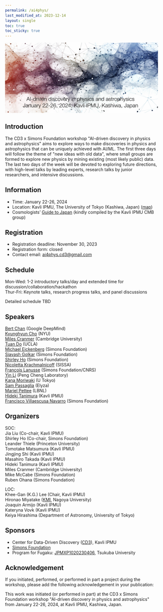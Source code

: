 ```yaml
---
permalink: /ai4phys/
last_modified_at: 2023-12-14
layout: single
toc: true
toc_sticky: true
---
```


![banner](/_images/ai4phys_banner.png)
## Introduction

The CD3 x Simons Foundation workshop "AI-driven discovery in physics and astrophysics" aims to explore ways to make discoveries in physics and astrophysics that can be uniquely achieved with AI/ML. The first three days will follow the theme of "new ideas with old data", where small groups are formed to explore new physics by mining existing (most likely public) data. The last two days of the week will be devoted to exploring future directions, with high-level talks by leading experts, research talks by junior researchers, and intensive discussions. 

## Information

* Time: January 22-26, 2024
* Location: Kavli IPMU, The University of Tokyo (Kashiwa, Japan) ([map](https://maps.app.goo.gl/YzgzK9UrQ55sL89x8)) 
* Cosmologists’ [Guide to Japan](https://sites.google.com/view/ipmucmb/discover-japan) (kindly compiled by the Kavli IPMU CMB group)
<!---* Travel Information: [visa, access, hotel](https://www.ipmu.jp/en/visitors)--->

## Registration 

* Registration deadline: November 30, 2023
* Registration form: closed
* Contact email: ai4phys.cd3@gmail.com

## Schedule

Mon-Wed: 1-2 introductory talks/day and extended time for discussion/collaboration/hackathon\
Thur-Fri: Keynote talks, research progress talks, and panel discussions

Detailed schedule TBD

## Speakers
[Bert Chan](https://chakazul.github.io/) (Google DeepMind)\
[Kyunghyun Cho](https://kyunghyuncho.me/) (NYU)\
[Miles Cranmer](https://astroautomata.com/) (Cambridge University)\
[Tuan Do](https://astro.ucla.edu/~tdo/) (UCLA)\
[Michael Eickenberg](https://www.simonsfoundation.org/people/michael-eickenberg/) (Simons Foundation)\
[Siavash Golkar](https://www.simonsfoundation.org/people/siavash-golkar/) (Simons Foundation)\
[Shirley Ho](https://www.shirleyho.me/) (Simons Foundation)\
[Nicoletta Krachmalnicoff](https://www.sissa.it/ap/members.php?ID=174) (SISSA)\
[François Lanusse](https://flanusse.net/) (Simons Foundation/CNRS)\
[Yin Li](https://scholar.google.com/citations?user=EAUmw6UAAAAJ) (Peng Cheng Laboratory)\
[Kana Moriwaki](http://www-utap.phys.s.u-tokyo.ac.jp/~moriwaki/) (U Tokyo)\
[Sam Passaglia](https://www.passaglia.jp/) (Elyza)\
[Mariel Pettee](https://marielpettee.com/) (LBNL)\
[Hideki Tanimura](https://member.ipmu.jp/hideki.tanimura/index.htm) (Kavli IPMU)\
[Francisco Villaescusa Navarro](https://franciscovillaescusa.github.io/) (Simons Foundation)

## Organizers

SOC:\
Jia Liu (Co-chair, Kavli IPMU)\
Shirley Ho (Co-chair, Simons Foundation)\
Leander Thiele (Princeton University)\
Tomotake Matsumura (Kavli IPMU)\
Jingjing Shi (Kavli IPMU)\
Masahiro Takada (Kavli IPMU)\
Hideki Tanimura (Kavli IPMU)\
Miles Cranmer (Cambridge University)\
Mike McCabe (Simons Foundation)\
Ruben Ohana (Simons Foundation)

LOC:\
Khee-Gan (K.G.) Lee (Chair, Kavli IPMU)\
Hironao Miyatake ([KMI](https://www.kmi.nagoya-u.ac.jp/eng/), Nagoya University)\
Joaquin Armijo (Kavli IPMU)\
Kateryna Vovk (Kavli IPMU)\
Keiya Hirashima (Department of Astronomy, University of Tokyo)

## Sponsors

* Center for Data-Driven Discovery ([CD3](https://cd3.ipmu.jp/)), Kavli IPMU
* [Simons Foundation](https://www.simonsfoundation.org/)
* Program for Fugaku: [JPMXP1020230406](https://www2.ccs.tsukuba.ac.jp/aiuniverse/index.html), Tsukuba University


## Acknowledgement

If you initiated, performed, or performed in part a project during the workshop, please add the following acknowledgement in your publication:

This work was initiated (or performed in part) at the CD3 x Simons Foundation workshop "AI-driven discovery in physics and astrophysics" from January 22-26, 2024, at Kavli IPMU, Kashiwa, Japan.
